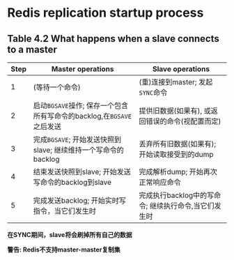 # Redis replication startup process

## Table 4.2 What happens when a slave connects to a master

| Step | Master operations | Slave operations |
| ---- | ----------------- | ---------------- |
| 1    | (等待一个命令) | (重)连接到master; 发起``SYNC``命令 |
| 2    | 启动``BGSAVE``操作; 保存一个包含所有写命令的backlog,在``BGSAVE``之后发送 | 提供旧数据(如果有), 或返回错误的命令(视配置而定) |
| 3    | 完成``BGSAVE``; 开始发送快照到slave; 继续维持一个写命令的backlog | 丢弃所有旧数据(如果有); 开始读取接受到的dump |
| 4    | 结束发送快照到slave; 开始发送写命令的backlog到slave | 完成解析dump; 开始再次正常响应命令 |
| 5    | 完成发送backlog; 开始实时写指令，当它们发生时 | 完成执行backlog中的写命令; 继续执行命令,当它们发生时 |

**在SYNC期间，slave将会刷掉所有自己的数据**

**警告: Redis不支持master-master复制集**
